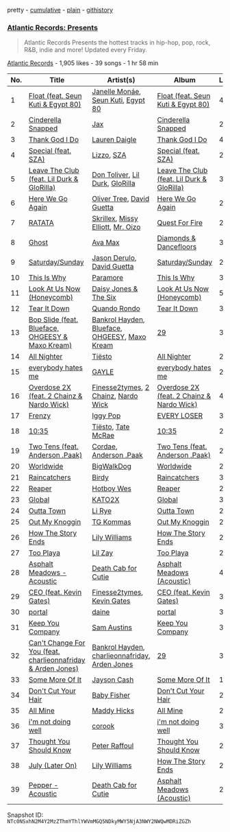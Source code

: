 pretty - [cumulative](/playlists/cumulative/4sjY92ZWVdLJYdPmhpJQXh.md) - [plain](/playlists/plain/4sjY92ZWVdLJYdPmhpJQXh) - [githistory](https://github.githistory.xyz/mackorone/spotify-playlist-archive/blob/main/playlists/plain/4sjY92ZWVdLJYdPmhpJQXh)

### [Atlantic Records: Presents](https://open.spotify.com/playlist/4sjY92ZWVdLJYdPmhpJQXh)

> Atlantic Records Presents the hottest tracks in hip\-hop, pop, rock, R&amp;B, indie and more! Updated every Friday.

[Atlantic Records](https://open.spotify.com/user/atlanticrecords) - 1,905 likes - 39 songs - 1 hr 58 min

| No. | Title | Artist(s) | Album | Length |
|---|---|---|---|---|
| 1 | [Float \(feat\. Seun Kuti & Egypt 80\)](https://open.spotify.com/track/61xDJm5YjuIefUvJiC655d) | [Janelle Monáe](https://open.spotify.com/artist/6ueGR6SWhUJfvEhqkvMsVs), [Seun Kuti](https://open.spotify.com/artist/1GQur7dDvAWhKT9u9YwBJZ), [Egypt 80](https://open.spotify.com/artist/6L71LxY17w8Yzh1zUphpiW) | [Float \(feat\. Seun Kuti & Egypt 80\)](https://open.spotify.com/album/75titHY47B7VbHQZ3b3A0Z) | 4:02 |
| 2 | [Cinderella Snapped](https://open.spotify.com/track/3udCid1W2whR6CQrVpsKUh) | [Jax](https://open.spotify.com/artist/7DQYAz99eM3Y5PkP9WtUew) | [Cinderella Snapped](https://open.spotify.com/album/7iUDdeaEqO2asWLp8zPE3n) | 2:53 |
| 3 | [Thank God I Do](https://open.spotify.com/track/60StAgy8EkIsaGEGebKcBB) | [Lauren Daigle](https://open.spotify.com/artist/40LHVA5BTQp9RxHOQ9JPYj) | [Thank God I Do](https://open.spotify.com/album/13hXymvIOF3Q29fDFTmCeZ) | 4:18 |
| 4 | [Special \(feat\. SZA\)](https://open.spotify.com/track/0rc1HCVoReqzzXF9jssqZk) | [Lizzo](https://open.spotify.com/artist/56oDRnqbIiwx4mymNEv7dS), [SZA](https://open.spotify.com/artist/7tYKF4w9nC0nq9CsPZTHyP) | [Special \(feat\. SZA\)](https://open.spotify.com/album/5Qw3usvS6dDOE0ErN6tl7O) | 2:54 |
| 5 | [Leave The Club \(feat\. Lil Durk & GloRilla\)](https://open.spotify.com/track/1CJ8e0zc8uvAmkqdeXrq4u) | [Don Toliver](https://open.spotify.com/artist/4Gso3d4CscCijv0lmajZWs), [Lil Durk](https://open.spotify.com/artist/3hcs9uc56yIGFCSy9leWe7), [GloRilla](https://open.spotify.com/artist/2qoQgPAilErOKCwE2Y8wOG) | [Leave The Club \(feat\. Lil Durk & GloRilla\)](https://open.spotify.com/album/1O90Qra7WiVZIaT4oHKSTU) | 3:42 |
| 6 | [Here We Go Again](https://open.spotify.com/track/3WsbAGQt6HgTj9kg6f466M) | [Oliver Tree](https://open.spotify.com/artist/6TLwD7HPWuiOzvXEa3oCNe), [David Guetta](https://open.spotify.com/artist/1Cs0zKBU1kc0i8ypK3B9ai) | [Here We Go Again](https://open.spotify.com/album/1MIlk0URqciXoiT8xqLzZf) | 2:44 |
| 7 | [RATATA](https://open.spotify.com/track/4wteGC0HtLeZWjDcczc4Pw) | [Skrillex](https://open.spotify.com/artist/5he5w2lnU9x7JFhnwcekXX), [Missy Elliott](https://open.spotify.com/artist/2wIVse2owClT7go1WT98tk), [Mr\. Oizo](https://open.spotify.com/artist/0b9ukmbg0MO5eMlorcgOwz) | [Quest For Fire](https://open.spotify.com/album/7tWP3OG5dWphctKg4NMACt) | 2:06 |
| 8 | [Ghost](https://open.spotify.com/track/7LbhIjYNfCguxjAw43Mkff) | [Ava Max](https://open.spotify.com/artist/4npEfmQ6YuiwW1GpUmaq3F) | [Diamonds & Dancefloors](https://open.spotify.com/album/5NgQit6EhPnx84bxgVVDRQ) | 3:01 |
| 9 | [Saturday/Sunday](https://open.spotify.com/track/2tX3PY8eP3h9XaBcLXuRBa) | [Jason Derulo](https://open.spotify.com/artist/07YZf4WDAMNwqr4jfgOZ8y), [David Guetta](https://open.spotify.com/artist/1Cs0zKBU1kc0i8ypK3B9ai) | [Saturday/Sunday](https://open.spotify.com/album/5mhEZOho91w4yYgkOTHdas) | 2:46 |
| 10 | [This Is Why](https://open.spotify.com/track/7HdXRMw14roDx2a0COWk3M) | [Paramore](https://open.spotify.com/artist/74XFHRwlV6OrjEM0A2NCMF) | [This Is Why](https://open.spotify.com/album/6tG8sCK4htJOLjlWwb7gZB) | 3:26 |
| 11 | [Look At Us Now \(Honeycomb\)](https://open.spotify.com/track/6xSr2HhAmY096v9vfJrRqv) | [Daisy Jones & The Six](https://open.spotify.com/artist/0ZUdYzRCIrxbsd80MmGMqo) | [Look At Us Now \(Honeycomb\)](https://open.spotify.com/album/3vNpYNX7g5Mdljl65tKM30) | 5:32 |
| 12 | [Tear It Down](https://open.spotify.com/track/4cvsQ7dzP1ba5onYeImGxP) | [Quando Rondo](https://open.spotify.com/artist/4IprNlQiJZUUJhDl0fL2SL) | [Tear It Down](https://open.spotify.com/album/1IN1ocMOvYvrrd1uAoZVML) | 3:15 |
| 13 | [Bop Slide \(feat\. Blueface, OHGEESY & Maxo Kream\)](https://open.spotify.com/track/3H4WSrkOEFARRaEgQWOWC7) | [Bankrol Hayden](https://open.spotify.com/artist/0Yr4BBpK2dkCp2UsrJ9LZN), [Blueface](https://open.spotify.com/artist/3Fl1V19tmjt57oBdxXKAjJ), [OHGEESY](https://open.spotify.com/artist/3ppQEG71r7jVpI8RudzycF), [Maxo Kream](https://open.spotify.com/artist/6xS5PpBWaVYraexEkEjjXv) | [29](https://open.spotify.com/album/1mdGboH4Gfm3hXJc4H4VQh) | 3:46 |
| 14 | [All Nighter](https://open.spotify.com/track/7bqg7RANz4RaboN0Ga1Miq) | [Tiësto](https://open.spotify.com/artist/2o5jDhtHVPhrJdv3cEQ99Z) | [All Nighter](https://open.spotify.com/album/1cQUgdn5goiU3fbKc3aykV) | 2:14 |
| 15 | [everybody hates me](https://open.spotify.com/track/4vSgdsddL3qTemKDkscyjd) | [GAYLE](https://open.spotify.com/artist/2VSHKHBTiXWplO8lxcnUC9) | [everybody hates me](https://open.spotify.com/album/4IkWZIcTHndXokjUNG3B6q) | 2:00 |
| 16 | [Overdose 2X \(feat\. 2 Chainz & Nardo Wick\)](https://open.spotify.com/track/0YMwhKZ19iOS0CkVVr7YzH) | [Finesse2tymes](https://open.spotify.com/artist/3OoC54nEM3Xl7Kn5hsDdpg), [2 Chainz](https://open.spotify.com/artist/17lzZA2AlOHwCwFALHttmp), [Nardo Wick](https://open.spotify.com/artist/0Njy6yR9LykNKYg9yE23QN) | [Overdose 2X \(feat\. 2 Chainz & Nardo Wick\)](https://open.spotify.com/album/2Z7vbcqL7gssOHeQpjHNiD) | 4:00 |
| 17 | [Frenzy](https://open.spotify.com/track/5JngFjxkVIvlGSsHgUME7B) | [Iggy Pop](https://open.spotify.com/artist/33EUXrFKGjpUSGacqEHhU4) | [EVERY LOSER](https://open.spotify.com/album/62VSZ71LvrUh1VoSuPgzXd) | 3:00 |
| 18 | [10:35](https://open.spotify.com/track/6BePGk3eCan4FqaW2X8Qy3) | [Tiësto](https://open.spotify.com/artist/2o5jDhtHVPhrJdv3cEQ99Z), [Tate McRae](https://open.spotify.com/artist/45dkTj5sMRSjrmBSBeiHym) | [10:35](https://open.spotify.com/album/77wWx9sOCJiy0wcn0P44NO) | 2:52 |
| 19 | [Two Tens \(feat\. Anderson .Paak\)](https://open.spotify.com/track/6clDsO8HwhHEgJDDp88VdL) | [Cordae](https://open.spotify.com/artist/0huGjMyP507tBCARyzSkrv), [Anderson .Paak](https://open.spotify.com/artist/3jK9MiCrA42lLAdMGUZpwa) | [Two Tens \(feat\. Anderson .Paak\)](https://open.spotify.com/album/32iVvfIYkmugGRxcTlzYjr) | 2:32 |
| 20 | [Worldwide](https://open.spotify.com/track/3LPRQj9WTRnpCBVPy5kKTn) | [BigWalkDog](https://open.spotify.com/artist/5RivQkx7CAT7TSVFJKvbDz) | [Worldwide](https://open.spotify.com/album/2N8XuavIz610jzUVbdsNHf) | 2:49 |
| 21 | [Raincatchers](https://open.spotify.com/track/6StoqrO6Hm52RQaQMUrotJ) | [Birdy](https://open.spotify.com/artist/2WX2uTcsvV5OnS0inACecP) | [Raincatchers](https://open.spotify.com/album/4l4OKQn58HsPNuIdCldPfU) | 3:59 |
| 22 | [Reaper](https://open.spotify.com/track/6tScpoNv33FkW3I5gfxYJ6) | [Hotboy Wes](https://open.spotify.com/artist/2Lgyk37aJufoDDSoU4S5nO) | [Reaper](https://open.spotify.com/album/3G3dPa0RiTztcG96nTBvbk) | 2:47 |
| 23 | [Global](https://open.spotify.com/track/6xeog4WFb7cEpVcvEsBzRt) | [KATO2X](https://open.spotify.com/artist/4xH1O3WPbNGJZYyfB9pfIm) | [Global](https://open.spotify.com/album/14ZVUdBPDPp1SLh8kaZyh2) | 3:35 |
| 24 | [Outta Town](https://open.spotify.com/track/7DSTduq66IaXED3cWCQ4kx) | [Li Rye](https://open.spotify.com/artist/1QudwWfbchyvkMXva3wdqn) | [Outta Town](https://open.spotify.com/album/3U6JfLyaso055rvSGYjbXp) | 2:13 |
| 25 | [Out My Knoggin](https://open.spotify.com/track/5hVlPzrqsog1Uq2z87qSzH) | [TG Kommas](https://open.spotify.com/artist/0QtTAKI96I6w8ByQIY3QQv) | [Out My Knoggin](https://open.spotify.com/album/5wd8eEtPtTJnzwW7ghny38) | 2:32 |
| 26 | [How The Story Ends](https://open.spotify.com/track/0fsTav4dbNMF0dMKVe16c9) | [Lily Williams](https://open.spotify.com/artist/1f2q4venkA2pATVTmWhS6Z) | [How The Story Ends](https://open.spotify.com/album/2vcYcWEB5lXdzwBPheO000) | 2:45 |
| 27 | [Too Playa](https://open.spotify.com/track/6DHj8YdxLhWYWpQ16DwY2g) | [Lil Zay](https://open.spotify.com/artist/4taPfumBHkAn4s1tp9Mb9L) | [Too Playa](https://open.spotify.com/album/5IsM0j2Wg8GTwit49wEaHE) | 2:08 |
| 28 | [Asphalt Meadows \- Acoustic](https://open.spotify.com/track/0rIq5bmf5owV5LB8atmQTM) | [Death Cab for Cutie](https://open.spotify.com/artist/0YrtvWJMgSdVrk3SfNjTbx) | [Asphalt Meadows \(Acoustic\)](https://open.spotify.com/album/6hRYTGSMlOgLU4KxcHFMJK) | 4:09 |
| 29 | [CEO \(feat\. Kevin Gates\)](https://open.spotify.com/track/0IVMe01dgw5m0NIAQudRHe) | [Finesse2tymes](https://open.spotify.com/artist/3OoC54nEM3Xl7Kn5hsDdpg), [Kevin Gates](https://open.spotify.com/artist/1gPhS1zisyXr5dHTYZyiMe) | [CEO \(feat\. Kevin Gates\)](https://open.spotify.com/album/4GACkLKFTWJyp58S7mna1q) | 3:07 |
| 30 | [portal](https://open.spotify.com/track/5jdUVh8cPAZxEAL8d4D1KY) | [daine](https://open.spotify.com/artist/4lyCoxLN0aW7nJy5rec0tG) | [portal](https://open.spotify.com/album/0tC7IPnSn7ku4xIEAYJoXC) | 3:06 |
| 31 | [Keep You Company](https://open.spotify.com/track/7DdpBcVcjDA9zKbKQrsCd7) | [Sam Austins](https://open.spotify.com/artist/0zmnfFQX8LWVVZyRPHRx1V) | [Keep You Company](https://open.spotify.com/album/4xrzbr2sh3X6FQlRoPZWoI) | 3:19 |
| 32 | [Can't Change For You \(feat\. charlieonnafriday & Arden Jones\)](https://open.spotify.com/track/5JQFGPCkrD5kJB7vwuKpah) | [Bankrol Hayden](https://open.spotify.com/artist/0Yr4BBpK2dkCp2UsrJ9LZN), [charlieonnafriday](https://open.spotify.com/artist/1hmTCch4tWOJmdqkf8nSRA), [Arden Jones](https://open.spotify.com/artist/3mMogqf2JyBUQZxFZlC79w) | [29](https://open.spotify.com/album/1mdGboH4Gfm3hXJc4H4VQh) | 3:04 |
| 33 | [Some More Of It](https://open.spotify.com/track/3J8nq4d7lEMDeiH7T9jbqS) | [Jayson Cash](https://open.spotify.com/artist/73oxjhwezMsDPOBZzN5J9E) | [Some More Of It](https://open.spotify.com/album/0s2nqysBLydQUcRz6bmWWg) | 1:54 |
| 34 | [Don't Cut Your Hair](https://open.spotify.com/track/4afcRSxkvKPlZDoBRwTuv7) | [Baby Fisher](https://open.spotify.com/artist/0xyKLUHH6HXyMAgsDQgVsA) | [Don't Cut Your Hair](https://open.spotify.com/album/4AesOaNA7EgCBV8pIbBa01) | 2:21 |
| 35 | [All Mine](https://open.spotify.com/track/5giRA9spF21RKZwWU0IQVK) | [Maddy Hicks](https://open.spotify.com/artist/0wKl6457qdsk7WxnqOeeFJ) | [All Mine](https://open.spotify.com/album/3nLds8PrG7OctU5NDjdn4t) | 2:44 |
| 36 | [i'm not doing well](https://open.spotify.com/track/4f1apOSGQZRlZPLpfWsfUV) | [corook](https://open.spotify.com/artist/1rNVlQNJSIESCd5mixdqMt) | [i'm not doing well](https://open.spotify.com/album/6RefAsL2l3Pyn9jiDhvULA) | 3:14 |
| 37 | [Thought You Should Know](https://open.spotify.com/track/11mEd9lROCjJ3yOzFgbBXq) | [Peter Raffoul](https://open.spotify.com/artist/57Y46IQXUoP3ytP9Wm2xRM) | [Thought You Should Know](https://open.spotify.com/album/0P24L8lg2Ldw7rOxepeBQq) | 2:17 |
| 38 | [July \(Later On\)](https://open.spotify.com/track/1q70WDsbAwdtqCQs94pPqS) | [Lily Williams](https://open.spotify.com/artist/1f2q4venkA2pATVTmWhS6Z) | [How The Story Ends](https://open.spotify.com/album/2vcYcWEB5lXdzwBPheO000) | 2:19 |
| 39 | [Pepper \- Acoustic](https://open.spotify.com/track/1ayNrehEkJw6tiN1e7OawW) | [Death Cab for Cutie](https://open.spotify.com/artist/0YrtvWJMgSdVrk3SfNjTbx) | [Asphalt Meadows \(Acoustic\)](https://open.spotify.com/album/6hRYTGSMlOgLU4KxcHFMJK) | 2:53 |

Snapshot ID: `NTc0NSxhN2M4Y2MzZThmYThlYWVmMGQ5NDkyMWY5NjA3NWY2NWQwMDRiZGZh`

